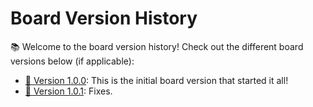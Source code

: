 # Board Version History

📚 Welcome to the board version history! Check out the different board versions below (if applicable):

- [🚀 Version 1.0.0](./1.0.0): This is the initial board version that started it all!
- [🌟 Version 1.0.1](./1.0.1): Fixes.
<!--

- [🔥 Version 2.1.0](./2.1.0): A hotfix release for the board to address critical issues. [Release Notes](./2.1.0/RELEASE.md)
- [🎉 Version 3.0.0](./3.0.0): Another major board version with even more awesomeness. [Release Notes](./3.0.0/RELEASE.md)
- [🐞 Version 3.1.0](./3.1.0): Board version focused on bug fixes and improvements. [Release Notes](./3.1.0/RELEASE.md)

Feel free to explore each board version's folder for more details and release notes!
-->

